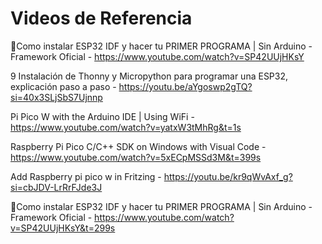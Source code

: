 # Videos de Referencia
🥇Como instalar ESP32 IDF y hacer tu PRIMER PROGRAMA | Sin Arduino - Framework Oficial - https://www.youtube.com/watch?v=SP42UUjHKsY

9 Instalación de Thonny y Micropython para programar una ESP32, explicación paso a paso - https://youtu.be/aYgoswp2gTQ?si=40x3SLjSbS7Ujnnp

Pi Pico W with the Arduino IDE | Using WiFi - https://www.youtube.com/watch?v=yatxW3tMhRg&t=1s

Raspberry Pi Pico C/C++ SDK on Windows with Visual Code - https://www.youtube.com/watch?v=5xECpMSSd3M&t=399s

Add Raspberry pi pico w in Fritzing - https://youtu.be/kr9qWvAxf_g?si=cbJDV-LrRrFJde3J

🥇Como instalar ESP32 IDF y hacer tu PRIMER PROGRAMA | Sin Arduino - Framework Oficial - https://www.youtube.com/watch?v=SP42UUjHKsY&t=299s
